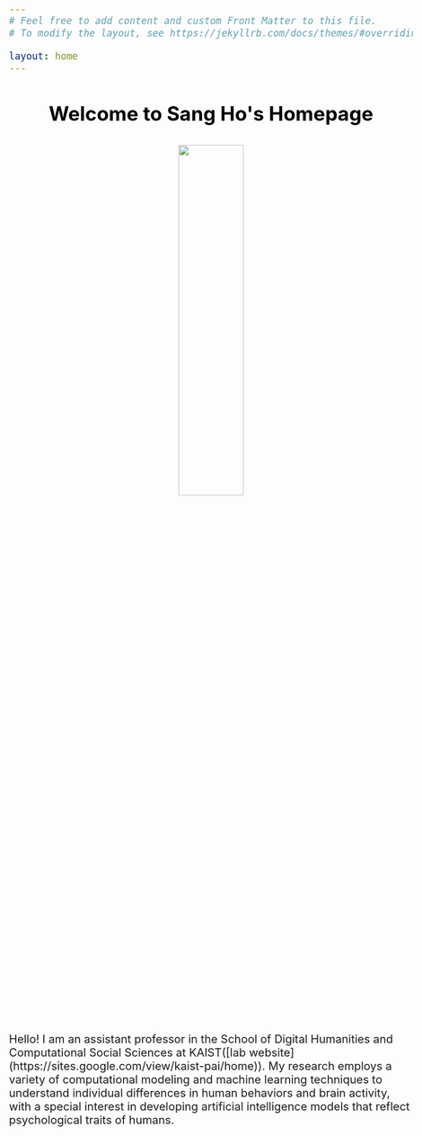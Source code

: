 ```yaml
---
# Feel free to add content and custom Front Matter to this file.
# To modify the layout, see https://jekyllrb.com/docs/themes/#overriding-theme-defaults

layout: home
---
```

<style type="text/css">
body{ /* Normal  */
      font-size: 20px;
}
h1 { /* Header 1 */
  font-size: 35px;
  color: Black;
}
</style>

<h1><p align="center">Welcome to Sang Ho's Homepage</p></h1>
<p align="center">
<img src="/assets/images/labPic.jpg" width="40%"/>
</p>
Hello! I am an assistant professor in the School of Digital Humanities and Computational Social Sciences at KAIST([lab website](https://sites.google.com/view/kaist-pai/home)).
My research employs a variety of computational modeling and machine learning techniques to understand individual differences in human behaviors and brain activity,
with a special interest in developing artificial intelligence models that reflect psychological traits of humans.
<br/><br/>